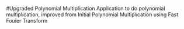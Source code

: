 #Upgraded Polynomial Multiplication
Application to do polynomial multiplication, improved from Initial Polynomial Multiplication using Fast Fouier Transform
